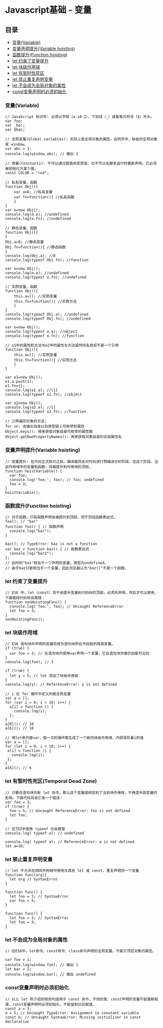 # Javascript基础 - 变量

## 目录
- [变量(Variable)](#变量variable)
- [变量声明提升(Variable hoisting)](#变量声明提升variable-hoisting)
- [函数提升(Function hoisting)](#函数提升function-hoisting)
- [let 约束了变量提升](#let-约束了变量提升)
- [let 块级作用域](#let-块级作用域)
- [let 有暂时性死区](#let-有暂时性死区)
- [let 禁止重复声明变量](#let-禁止重复声明变量)
- [let 不会成为全局对象的属性](#let-不会成为全局对象的属性)
- [const变量声明时必须初始化](#const变量声明时必须初始化)

### 变量(Variable)

```
// JavaScript 标识符: 必须以字母（a-zA-Z）、下划线（_）或者美元符号（$）开头。
var foo;
var _bar;
var $baz;

// 全局变量(Global variables): 实际上是全局对象的属性。在网页中，缺省的全局对象是 window。
var abc = 1;
console.log(window.abc); // 输出 1

// 常量(Constants): 不可以通过赋值改变其值，也不可以在脚本运行时重新声明。它必须被初始化为某个值。
const COLOR = "red";

// 私有变量、函数
function Obj(){
    var a=0; //私有变量
    var fn=function(){ //私有函数
    }
}
var o=new Obj();
console.log(o.a); //undefined
console.log(o.fn); //undefined

// 静态变量、函数
function Obj(){
}
Obj.a=0; //静态变量
Obj.fn=function(){ //静态函数
}
console.log(Obj.a); //0
console.log(typeof Obj.fn); //function

var o=new Obj();
console.log(o.a); //undefined
console.log(typeof o.fn); //undefined

// 实例变量、函数
function Obj(){
    this.a=[]; //实例变量
    this.fn=function(){ //实例方法
    }
}
console.log(typeof Obj.a); //undefined
console.log(typeof Obj.fn); //undefined

var o=new Obj();
console.log(typeof o.a); //object
console.log(typeof o.fn); //function

// o1中的属性和方法与o2中的属性与方法虽然同名但却不是一个引用
function Obj(){
    this.a=[]; //实例变量
    this.fn=function(){ //实例方法
    }
}

var o1=new Obj();
o1.a.push(1);
o1.fn={};
console.log(o1.a); //[1]
console.log(typeof o1.fn); //object

var o2=new Obj();
console.log(o2.a); //[]
console.log(typeof o2.fn); //function

// 三种遍历对象的方法:
for in: 会输出自身以及原型链上可枚举的属性
Object.keys(): 用来获取对象自身可枚举的属性键
Object.getOwnPropertyNames(): 用来获取对象自身的全部属性名
```

### 变量声明提升(Variable hoisting)

```
// 变量提升: 在代码正式执行之前，编译器将会对代码进行预编译分析阶段，在这个阶段，当前作用域中的变量和函数，将被提升到作用域的顶部。
function hoistVariable() {
  var foo;
  console.log('foo:', foo); // foo: undefined
  foo = 3;
}
hoistVariable();
```

### 函数提升(Function hoisting)

```
// 对于函数，只有函数声明会被提升到顶部，而不包括函数表达式。
foo(); // "bar"
function foo() { // 函数声明
  console.log("bar");
}

baz(); // TypeError: baz is not a function
var baz = function baz() { // 函数表达式
  console.log("bar2");
};
// 此时的"baz"相当于一个声明的变量，类型为undefined。
// 由于baz只是相当于一个变量，因此浏览器认为"baz()"不是一个函数。
```

### let 约束了变量提升

```
// ES6 中，let（const）将不会提升变量到代码块的顶部。必须先声明，然后才可以使用，下面者段代码将会报错：
function nonHoistingFunc() {
  console.log('foo:', foo); // Uncaught ReferenceError
  let foo = 3;
}
nonHoistingFunc();
```

### let 块级作用域

```
// ES6 语句块中声明的变量将成为语句块所在代码段的局部变量。
if (true) {
  var foo = 3; // 在语句块内使用var声明一个变量，它在语句块外面仍旧是可见的
}
console.log(foo); // 3

if (true) {
  let y = 5; // let 添加了块级作用域
}
console.log(y); // ReferenceError: y is not defined

// i 在 for 循环中定义的是全局变量
var a = [];
for (var i = 0; i < 10; i++) {
  a[i] = function () {
    console.log(i);
  };
}
a[0](); // 10
a[6](); // 10

// 用let来代替var，每一次的循环都生成了一个新的块级作用域，内部保存着i的值
var a = [];
for (let i = 0; i < 10; i++) {
 a[i] = function () {
   console.log(i);
 };
}
a[6](); // 6
```

### let 有暂时性死区(Temporal Dead Zone)

```
// 只要在语句块内有 let 命令，那么这个变量就绑定到了当前块作用域，不再受外部变量的影响，下面代码将会引发一个错误：
var foo = 3;
if (true) {
  foo = 5; // Uncaught ReferenceError: foo is not defined
  let foo;
}

// 在TDZ中使用 typeof 也会报错
console.log( typeof a); // undefined

console.log( typeof a); // ReferenceError: a is not defined
let a=10;
```

### let 禁止重复声明变量

```
// let 不允许在相同作用域中使用与其他 let 或 const，重复声明同一个变量
function func(arg){
  let arg // SyntaxError
}

function func() {
  let foo = 3; // SyntaxError
  var foo = 5;
}

function func() {
  let foo = 3; // SyntaxError
  let foo = 5;
}
```

### let 不会成为全局对象的属性

```
// 在ES6中，let命令、const命令、class命令声明的全局变量，不属于顶层对象的属性。

var foo = 1;
console.log(window.foo); // 输出 1
let bar = 2;
console.log(window.bar); // 输出 undefined
```

### const变量声明时必须初始化

```
// 以上 let 所介绍的规则均适用于 const 命令，不同的是，const声明的变量不能重新赋值，const变量声明时必须初始化，不能留到以后赋值。
const a = 3;
a = 5; // Uncaught TypeError: Assignment to constant variable
const b; // Uncaught SyntaxError: Missing initializer in const declaration
```
